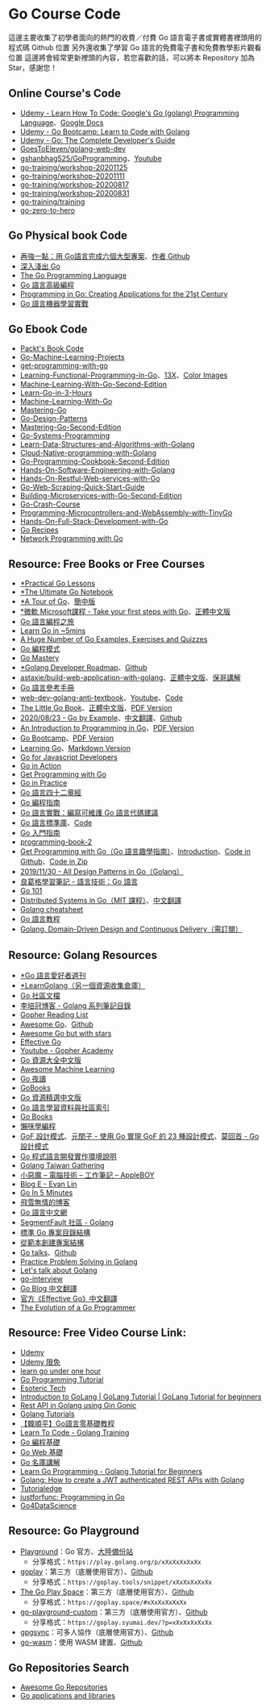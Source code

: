 # Go Course Code
 這邊主要收集了初學者面向的熱門的收費／付費 Go 語言電子書或實體書裡頭用的程式碼 Github 位置
 另外還收集了學習 Go 語言的免費電子書和免費教學影片觀看位置
 這邊將會經常更新裡頭的內容，若您喜歡的話，可以將本 Repository 加為 Star，感謝您！

## Online Course's Code
- [Udemy - Learn How To Code: Google's Go (golang) Programming Language](https://github.com/GoesToEleven/GolangTraining)、[Google Docs](https://docs.google.com/document/d/1ckYpi6hcRkaBUEk975f54oGsHYHu7GhzOk7-nOrkNxo/edit#)
- [Udemy - Go Bootcamp: Learn to Code with Golang](https://github.com/inancgumus/learngo)
- [Udemy - Go: The Complete Developer's Guide](https://github.com/StephenGrider/GoCasts)
- [GoesToEleven/golang-web-dev](https://github.com/GoesToEleven/golang-web-dev)
- [gshanbhag525/GoProgramming](https://github.com/gshanbhag525/GoProgramming)、[Youtube](https://www.youtube.com/channel/UCs6nmQViDpUw0nuIx9c_WvA)
- [go-training/workshop-20201125](https://github.com/go-training/workshop-20201125)
- [go-training/workshop-20201111](https://github.com/go-training/workshop-20201111)
- [go-training/workshop-20200817](https://github.com/go-training/workshop-20200817)
- [go-training/workshop-20200831](https://github.com/go-training/workshop-20200831)
- [go-training/training](https://github.com/go-training/training)
- [go-zero-to-hero](https://github.com/jensoncs/go-zero-to-hero)

## Go Physical book Code
- [再強一點：用 Go語言完成六個大型專案](https://github.com/go-programming-tour-book)、[作者 Github](https://github.com/eddycjy/)
- [深入淺出 Go](https://github.com/headfirstgo)
- [The Go Programming Language](https://github.com/adonovan/gopl.io/)
- [Go 語言高級編程](https://github.com/chai2010/advanced-go-programming-book)
- [Programming in Go: Creating Applications for the 21st Century](https://github.com/misheska/goeg)
- [Go 語言機器學習實戰](https://github.com/PacktPublishing/Go-Machine-Learning-Projects)

## Go Ebook Code
- [Packt's Book Code](https://github.com/PacktPublishing?language=go)
- [Go-Machine-Learning-Projects](https://github.com/PacktPublishing/Go-Machine-Learning-Projects)
- [get-programming-with-go](https://github.com/nathany/get-programming-with-go)
- [Learning-Functional-Programming-in-Go](https://github.com/PacktPublishing/Learning-Functional-Programming-in-Go)、[13X](https://github.com/13X)、[Color Images](https://static.packt-cdn.com/downloads/LearningFunctionalProgramminginGo_ColorImages.pdf)
- [Machine-Learning-With-Go-Second-Edition](https://github.com/PacktPublishing/Machine-Learning-With-Go-Second-Edition)
- [Learn-Go-in-3-Hours](https://github.com/PacktPublishing/Learn-Go-in-3-Hours)
- [Machine-Learning-With-Go](https://github.com/PacktPublishing/Machine-Learning-With-Go)
- [Mastering-Go](https://github.com/PacktPublishing/Mastering-Go)
- [Go-Design-Patterns](https://github.com/PacktPublishing/Go-Design-Patterns)
- [Mastering-Go-Second-Edition](https://github.com/PacktPublishing/Mastering-Go-Second-Edition)
- [Go-Systems-Programming](https://github.com/PacktPublishing/Go-Systems-Programming)
- [Learn-Data-Structures-and-Algorithms-with-Golang](https://github.com/PacktPublishing/Learn-Data-Structures-and-Algorithms-with-Golang)
- [Cloud-Native-programming-with-Golang](https://github.com/PacktPublishing/Cloud-Native-programming-with-Golang)
- [Go-Programming-Cookbook-Second-Edition](https://github.com/PacktPublishing/Go-Programming-Cookbook-Second-Edition)
- [Hands-On-Software-Engineering-with-Golang](https://github.com/PacktPublishing/Hands-On-Software-Engineering-with-Golang)
- [Hands-On-Restful-Web-services-with-Go](https://github.com/PacktPublishing/Hands-On-Restful-Web-services-with-Go)
- [Go-Web-Scraping-Quick-Start-Guide](https://github.com/PacktPublishing/Go-Web-Scraping-Quick-Start-Guide)
- [Building-Microservices-with-Go-Second-Edition](https://github.com/PacktPublishing/Building-Microservices-with-Go-Second-Edition)
- [Go-Crash-Course](https://github.com/PacktPublishing/Go-Crash-Course)
- [Programming-Microcontrollers-and-WebAssembly-with-TinyGo](https://github.com/PacktPublishing/Programming-Microcontrollers-and-WebAssembly-with-TinyGo)
- [Hands-On-Full-Stack-Development-with-Go](https://github.com/PacktPublishing/Hands-On-Full-Stack-Development-with-Go)
- [Go Recipes](https://github.com/apress/go-recipes)
- [Network Programming with Go](https://github.com/apress/network-prog-with-go)

## Resource: Free Books or Free Courses
- [*Practical Go Lessons](https://www.practical-go-lessons.com/)
- [*The Ultimate Go Notebook](https://docs.google.com/document/d/1QQq8Yf90ar59OUQM6qRDS6Bwk5hfOCpcqw_WUX43YOg/edit#heading=h.8mjv9ebaujcs)
- [*A Tour of Go](https://tour.golang.org/list)、[簡中版](https://tour.go-zh.org/)
- [*微軟 Microsoft課程 - Take your first steps with Go](https://docs.microsoft.com/en-us/learn/paths/go-first-steps/)、[正體中文版](https://docs.microsoft.com/zh-tw/learn/paths/go-first-steps/)
- [Go 語言編程之旅](https://golang2.eddycjy.com/)
- [Learn Go in ~5mins](https://gist.github.com/prologic/5f6afe9c1b98016ca278f4d507e65510)
- [A Huge Number of Go Examples, Exercises and Quizzes](https://github.com/inancgumus/learngo)
- [Go 編程模式](https://coolshell.cn/articles/series/go编程模式)
- [Go Mastery](https://qvault.io/go-mastery-course/)
- [*Golang Developer Roadmap](https://gopherlabs.kubedaily.com/)、[Github](https://github.com/sangam14/GopherLabs)
- [astaxie/build-web-application-with-golang](https://github.com/astaxie/build-web-application-with-golang)、[正體中文版](https://github.com/astaxie/build-web-application-with-golang/blob/master/zh-tw/preface.md)、[保哥講解](https://willh.gitbook.io/build-web-application-with-golang-zhtw/)
- [Go 語言參考手冊](https://github.com/saberuster/Go-Language-Specification)
- [web-dev-golang-anti-textbook](https://github.com/thewhitetulip/web-dev-golang-anti-textbook/)、[Youtube](https://www.youtube.com/playlist?list=PL41psiCma00wgiTKkAZwJiwtLTdcyEyc4)、[Code](https://github.com/thewhitetulip/Tasks)
- [The Little Go Book](https://github.com/karlseguin/the-little-go-book)、[正體中文版](https://github.com/kevingo/the-little-go-book)、[PDF Version](https://www.openmymind.net/assets/go/go.pdf)
- [2020/08/23 - Go by Example](https://gobyexample.com/)、[中文翻譯](https://learnku.com/docs/gobyexample/2020)、[Github](https://github.com/mmcgrana/gobyexample)
- [An Introduction to Programming in Go](http://www.golang-book.com/books/intro)、[PDF Version](http://www.golang-book.com/public/pdf/gobook.pdf)
- [Go Bootcamp](http://www.golangbootcamp.com/book)、[PDF Version](https://www.softcover.io/download/88e295ad/GoBootcamp/ebooks/GoBootcamp.pdf)
- [Learning Go](https://www.miek.nl/go/)、[Markdown Version](https://github.com/miekg/learninggo)
- [Go for Javascript Developers](https://github.com/pazams/go-for-javascript-developers)
- [Go in Action](https://www.manning.com/books/go-in-action#toc)
- [Get Programming with Go](https://www.manning.com/books/get-programming-with-go#toc)
- [Go in Practice](https://www.manning.com/books/go-in-practice#toc)
- [Go 語言四十二章經](https://github.com/ffhelicopter/Go42)
- [Go 編程指南](https://github.com/chai2010/go2-book)
- [Go 語言實戰：編寫可維護 Go 語言代碼建議](https://github.com/llitfkitfk/go-best-practice)
- [Go 語言標準庫](http://books.studygolang.com/The-Golang-Standard-Library-by-Example/)、[Code](https://github.com/polaris1119/The-Golang-Standard-Library-by-Example)
- [Go 入門指南](https://github.com/unknwon/the-way-to-go_ZH_CN)
- [programming-book-2](https://github.com/EvanLi/programming-book-2/tree/master/Go)
- [Get Programming with Go（Go 語言趣學指南）](https://livebook.manning.com/book/get-programming-with-go)、[Introduction](https://www.manning.com/books/get-programming-with-go)、[Code in Github](https://github.com/nathany/get-programming-with-go)、[Code in Zip](https://manning-content.s3.amazonaws.com/download/b/a77fb71-15e9-4397-b239-435c5afa7b43/get-programming-with-go-master.zip)
- [2019/11/30 - All Design Patterns in Go（Golang）](https://golangbyexample.com/all-design-patterns-golang/)
- [良葛格學習筆記 - 語言技術：Go 語言](https://openhome.cc/Gossip/Go/)
- [Go 101](https://go101.org/article/101.html)
- [Distributed Systems in Go（MIT 課程）](http://nil.csail.mit.edu/6.824/2016/schedule.html)、[中文翻譯](https://github.com/feixiao/Distributed-Systems)
- [Golang cheatsheet](https://quickref.me/golang)
- [Go 語言教程](https://www.runoob.com/go/go-tutorial.html)
- [Golang, Domain-Driven Design and Continuous Delivery（需訂閱）](https://threedots.tech/newsletter/)

## Resource: Golang Resources
- [*Go 語言愛好者週刊](https://github.com/polaris1119/golangweekly)
- [*LearnGolang（另一個資源收集倉庫）](https://github.com/0e0w/LearnGolang)
- [Go 社區文檔](https://learnku.com/go/docs)
- [李培冠博客 - Golang 系列筆記目錄](https://lpgit.com/p/115)
- [Gopher Reading List](https://github.com/enocom/gopher-reading-list)
- [Awesome Go](https://awesome-go.com/)、[Github](https://github.com/avelino/awesome-go)
- [Awesome Go but with stars](https://github.com/amanbolat/awesome-go-with-stars)
- [Effective Go](https://golang.org/doc/effective_go.html)
- [Youtube - Gopher Academy](https://www.youtube.com/c/GopherAcademy/playlists)
- [Go 資源大全中文版](https://github.com/jobbole/awesome-go-cn)
- [Awesome Machine Learning](https://github.com/josephmisiti/awesome-machine-learning#go)
- [Go 夜讀](https://github.com/talkgo/night)
- [GoBooks](https://github.com/dariubs/GoBooks)
- [Go 資源精選中文版](https://github.com/chai2010/awesome-go-zh)
- [Go 語言學習資料與社區索引](https://github.com/Unknwon/go-study-index)
- [Go Books](https://github.com/golang/go/wiki/Books)
- [懶咪學編程](https://c.lanmit.com/bianchengkaifa/go/)
- [GoF 設計模式](https://github.com/qiualiang/gof)、[元閏子 - 使用 Go 實現 GoF 的 23 種設計模式](https://www.zhihu.com/column/c_1179706510757838848)、[莫回首 - Go 設計模式](https://www.zhihu.com/column/mohuishou)
- [Go 程式語言開發實作環境說明](https://gist.github.com/doggy8088/622fe1d8901c646f97f8cb9901023e39?fbclid=IwAR0u02UlpoySOT55j-tC3Z0tCJyXi45WxkWpNKHWYBmRI-pIpcYIFKwOjx0)
- [Golang Taiwan Gathering](https://github.com/golangtw/GolangTaiwanGathering)
- [小惡魔 – 電腦技術 – 工作筆記 – AppleBOY](https://blog.wu-boy.com/)
- [Blog E - Evan Lin](http://www.evanlin.com/)
- [Go In 5 Minutes](https://www.goin5minutes.com/screencasts/)
- [飛雪無情的博客](https://www.flysnow.org/)
- [Go 語言中文網](https://studygolang.com/)
- [SegmentFault 社區 - Golang](https://segmentfault.com/t/golang)
- [標準 Go 專案目錄結構](https://github.com/golang-standards/project-layout)
- [從範本創建專案結構](https://github.com/tmrts/boilr)
- [Go talks](https://talks.golang.org/)、[Github](https://github.com/golang/talks)
- [Practice Problem Solving in Golang](https://shareablecode.com/browse/tags/golang+codingchallenge)
- [Let's talk about Golang](https://www.facebook.com/programmingHero/posts/1242197752809521)
- [go-interview](https://github.com/shomali11/go-interview)
- [Go Blog 中文翻譯](https://learnku.com/docs/go-blog)
- [官方《Effective Go》中文翻譯](https://learnku.com/docs/effective-go/2020)
- [The Evolution of a Go Programmer](https://github.com/SuperPaintman/the-evolution-of-a-go-programmer)

## Resource: Free Video Course Link:
- [Udemy](https://www.udemy.com/courses/search/?price=price-free&src=ukw&q=golang)
- [Udemy 限免](https://vip.studycamp.tw/search?q=golang)
- [learn go under one hour](https://youtu.be/N0fIANJkwic)
- [Go Programming Tutorial](https://www.youtube.com/playlist?list=PL7yh-TELLS1FRTABHY972IpZR73rqEL5j)
- [Esoteric Tech](https://www.youtube.com/channel/UCg_k6DwjEs1wj4DngmxDSGQ)
- [Introduction to GoLang | GoLang Tutorial | GoLang Tutorial for beginners](https://www.youtube.com/playlist?list=PL8-bdB4cHmXxvf8WiYep1aQCpTjcmHu1L)
- [Rest API in Golang using Gin Gonic](https://www.youtube.com/playlist?list=PL8-bdB4cHmXynirCIPtW0G5mCnaoMfr5u)
- [Golang Tutorials](https://www.youtube.com/playlist?list=PLnhcQHG_PcWNOp6FPuUmiW694-pC8wFeg)
- [【韓順平】Go語言零基礎教程](https://www.youtube.com/playlist?list=PLmOn9nNkQxJFWlwItS-iI3C-4jeARUNjq)
- [Learn To Code - Golang Training](https://www.youtube.com/playlist?list=PLSak_q1UXfPrI6D67NF8ajfeJ6f7MH83S)
- [Go 編程基礎](https://github.com/Unknwon/go-fundamental-programming)
- [Go Web 基礎](https://github.com/Unknwon/go-web-foundation)
- [Go 名庫講解](https://github.com/Unknwon/go-rock-libraries-showcases)
- [Learn Go Programming - Golang Tutorial for Beginners](https://youtu.be/YS4e4q9oBaU)
- [Golang: How to create a JWT authenticated REST APIs with Golang](https://www.youtube.com/playlist?list=PLiCVMw2RdtGcZt0bTRHxxUyTbJ8JR_i7y)
- [Tutorialedge](https://www.youtube.com/c/Tutorialedge/playlists)
- [justforfunc: Programming in Go](https://www.youtube.com/channel/UC_BzFbxG2za3bp5NRRRXJSw)
- [Go4DataScience](https://www.youtube.com/playlist?list=PLJ39kWiJXSiyuSkaDJxx1JK1kfpreDNDf)

## Resource: Go Playground
- [Playground](https://play.golang.org/)：Go 官方、[大陸備份站](https://play.studygolang.com)
    - 分享格式：`https://play.golang.org/p/xXxXxXxXxXx`
- [goplay](https://goplay.tools/)：第三方（底層使用官方）、[Github](https://github.com/x1unix/go-playground)
    - 分享格式：`https://goplay.tools/snippet/xXxXxXxXxXx`
- [The Go Play Space](https://goplay.space)：第三方（底層使用官方）、[Github](https://github.com/iafan/goplayspace)
    - 分享格式：`https://goplay.space/#xXxXxXxXxXx`
- [go-playground-custom](https://play.golang.org/)：第三方（底層使用官方）、[Github](https://github.com/syumai/go-playground-custom)
    - 分享格式：`https://goplay.syumai.dev/?p=xXxXxXxXxXx`
- [gpgsync](https://gpgsync.herokuapp.com/)：可多人協作（底層使用官方）、[Github](https://github.com/syumai/gpgsync)
- [go-wasm](https://go-wasm.johnstarich.com/)：使用 WASM 建置、[Github](https://github.com/johnstarich/go-wasm)

## Go Repositories Search
- [Awesome Go Repositories](https://golangrepo.com/)
- [Go applications and libraries](https://libs.garden/go)